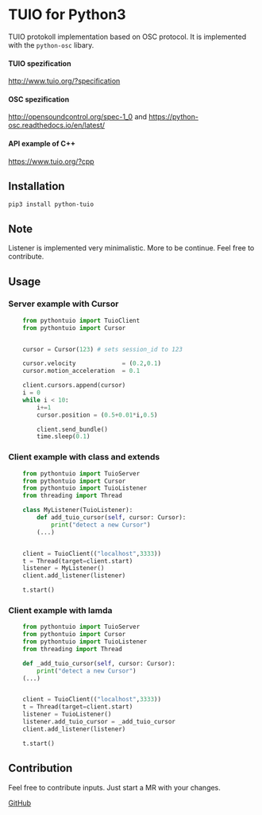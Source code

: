 # TUIO for Python3 

TUIO protokoll implementation  based on OSC protocol. It is implemented with the `python-osc` libary. 

#### TUIO spezification
http://www.tuio.org/?specification

#### OSC spezification
http://opensoundcontrol.org/spec-1_0 
and 
https://python-osc.readthedocs.io/en/latest/


#### API example of C++ 
https://www.tuio.org/?cpp
## Installation

    pip3 install python-tuio
## Note
Listener is implemented very minimalistic. More to be continue. Feel free to contribute.

## Usage
### Server example with Cursor
``` python
    from pythontuio import TuioClient
    from pythontuio import Cursor


    cursor = Cursor(123) # sets session_id to 123

    cursor.velocity             = (0.2,0.1)
    cursor.motion_acceleration  = 0.1 

    client.cursors.append(cursor)
    i = 0
    while i < 10:
        i+=1
        cursor.position = (0.5+0.01*i,0.5)

        client.send_bundle()
        time.sleep(0.1)

```
### Client example with class and extends
```python
    from pythontuio import TuioServer
    from pythontuio import Cursor
    from pythontuio import TuioListener
    from threading import Thread

    class MyListener(TuioListener):
        def add_tuio_cursor(self, cursor: Cursor):
            print("detect a new Cursor")
        (...)


    client = TuioClient(("localhost",3333))
    t = Thread(target=client.start)
    listener = MyListener()
    client.add_listener(listener)

    t.start()
```
### Client example with lamda
``` python
    from pythontuio import TuioServer
    from pythontuio import Cursor
    from pythontuio import TuioListener
    from threading import Thread

    def _add_tuio_cursor(self, cursor: Cursor):
        print("detect a new Cursor")
    (...)


    client = TuioClient(("localhost",3333))
    t = Thread(target=client.start)
    listener = TuioListener()
    listener.add_tuio_cursor = _add_tuio_cursor
    client.add_listener(listener)

    t.start()
```
## Contribution
Feel free to contribute inputs. Just start a MR with your changes.

[GitHub]( https://github.com/tweigel-dev/python-tuio)